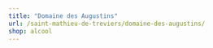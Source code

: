 ```yaml
---
title: "Domaine des Augustins"
url: /saint-mathieu-de-treviers/domaine-des-augustins/
shop: alcool
---
```

